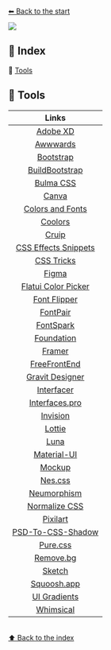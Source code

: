<br>[⬅ Back to the start ](README.en.md) <br>

<img src="../../assets/banner4.png">

## 📕 Index 

📌 [Tools](#-tools) <br>

## 🔧 Tools

| Links      | 
| :----------: | 
| [Adobe XD](https://www.adobe.com/br/products/xd.html) | 
| [Awwwards](https://www.awwwards.com) | 
| [Bootstrap](https://www.getbootstrap.com/) | 
| [BuildBootstrap](https://buildbootstrap.com/) | 
| [Bulma CSS](https://bulma.io/) | 
| [Canva](https://www.canva.com/) | 
| [Colors and Fonts](https://www.colorsandfonts.com/) | 
| [Coolors](https://coolors.co/) | 
| [Cruip](https://cruip.com/) | 
| [CSS Effects Snippets](https://emilkowalski.github.io/css-effects-snippets/) | 
| [CSS Tricks](https://css-tricks.com/) |
| [Figma](https://www.figma.com/) | 
| [Flatui Color Picker](http://www.flatuicolorpicker.com/) | 
| [Font Flipper](https://fontflipper.com/) | 
| [FontPair](https://fontpair.co/) |
| [FontSpark](https://fontspark.app/) | 
| [Foundation](https://foundation.zurb.com/) | 
| [Framer](https://www.framer.com/) | 
| [FreeFrontEnd](https://freefrontend.com/) | 
| [Gravit Designer](https://www.designer.io) | 
| [Interfacer](https://interfacer.xyz/) | 
| [Interfaces.pro](https://interfaces.pro/) | 
| [Invision](https://www.invisionapp.com/) | 
| [Lottie](https://lottiefiles.com/) | 
| [Luna](https://github.com/OfficialMarinho/luna) | 
| [Material-UI](https://material-ui.com/) | 
| [Mockup](https://mockup.io/about/) | 
| [Nes.css](https://nostalgic-css.github.io/NES.css/) | 
| [Neumorphism](https://neumorphism.io/) | 
| [Normalize CSS](https://necolas.github.io/normalize.css/) | 
| [Pixilart](https://www.pixilart.com/draw) | 
| [PSD-To-CSS-Shadow](http://psd-to-css-shadows.com/) | 
| [Pure.css](https://purecss.io/) | 
| [Remove.bg](https://www.remove.bg/) | 
| [Sketch](https://www.sketch.com/) | 
| [Squoosh.app](https://squoosh.app/) | 
| [UI Gradients](https://uigradients.com/) | 
| [Whimsical](https://whimsical.com/) | 


<br>[⬆ Back to the index](#-index) <br>
